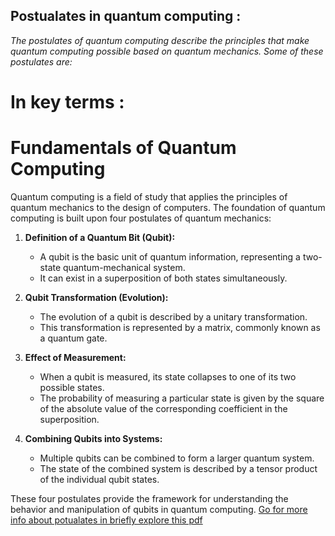 ## Postualates in  quantum computing :


*The postulates of quantum computing describe the principles that make quantum computing possible based on quantum mechanics. Some of these postulates are:*

# In key terms :

# Fundamentals of Quantum Computing

Quantum computing is a field of study that applies the principles of quantum mechanics to the design of computers. The foundation of quantum computing is built upon four postulates of quantum mechanics:

1. **Definition of a Quantum Bit (Qubit):**
   - A qubit is the basic unit of quantum information, representing a two-state quantum-mechanical system.
   - It can exist in a superposition of both states simultaneously.

2. **Qubit Transformation (Evolution):**
   - The evolution of a qubit is described by a unitary transformation.
   - This transformation is represented by a matrix, commonly known as a quantum gate.

3. **Effect of Measurement:**
   - When a qubit is measured, its state collapses to one of its two possible states.
   - The probability of measuring a particular state is given by the square of the absolute value of the corresponding coefficient in the superposition.

4. **Combining Qubits into Systems:**
   - Multiple qubits can be combined to form a larger quantum system.
   - The state of the combined system is described by a tensor product of the individual qubit states.

These four postulates provide the framework for understanding the behavior and manipulation of qubits in quantum computing.
[Go for more info about potualates in briefly explore this pdf ](https://homes.cs.washington.edu/~oskin/quantum-notes.pdf) 









